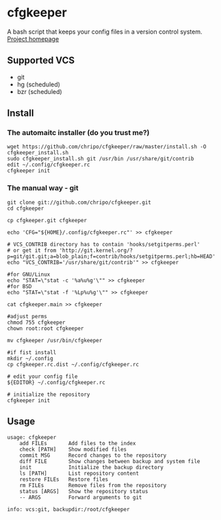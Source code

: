 cfgkeeper
=========

A bash script that keeps your config files in a version control system. [Project homepage][1]


Supported VCS
-------------

* git
* hg (scheduled)
* bzr (scheduled)


Install
-------

### The automaitc installer (do you trust me?)

	wget https://github.com/chripo/cfgkeeper/raw/master/install.sh -O cfgkeeper_install.sh
	sudo cfgkeeper_install.sh git /usr/bin /usr/share/git/contrib
	edit ~/.config/cfgkeeper.rc
	cfgkeeper init


### The manual way - git

	git clone git://github.com/chripo/cfgkeeper.git
	cd cfgkeeper

	cp cfgkeeper.git cfgkeeper

	echo 'CFG="${HOME}/.config/cfgkeeper.rc"' >> cfgkeeper

	# VCS_CONTRIB directory has to contain 'hooks/setgitperms.perl'
	# or get it from 'http://git.kernel.org/?p=git/git.git;a=blob_plain;f=contrib/hooks/setgitperms.perl;hb=HEAD'
	echo "VCS_CONTRIB='/usr/share/git/contrib'" >> cfgkeeper

	#for GNU/Linux
	echo "STAT=\"stat -c '%a%u%g'\"" >> cfgkeeper
	#for BSD
	echo "STAT=\"stat -f '%Lp%u%g'\"" >> cfgkeeper

	cat cfgkeeper.main >> cfgkeeper

	#adjust perms
	chmod 755 cfgkeeper
	chown root:root cfgkeeper

	mv cfgkeeper /usr/bin/cfgkeeper

	#if fist install
	mkdir ~/.config
	cp cfgkeeper.rc.dist ~/.config/cfgkeeper.rc

	# edit your config file
	${EDITOR} ~/.config/cfgkeeper.rc

	# initialize the repository
	cfgkeeper init


Usage
-----

	usage: cfgkeeper
		add FILEs		Add files to the index
		check [PATH]	Show modified files
		commit MSG		Record changes to the repository
		diff FILE		Show changes between backup and system file
		init			Initialize the backup directory
		ls [PATH]		List repository content
		restore FILEs	Restore files
		rm FILEs		Remove files from the repository
		status [ARGS]	Show the repository status
		-- ARGS			Forward arguments to git

	info: vcs:git, backupdir:/root/cfgkeeper


[1]: http://www.christoph-polcin.com/project/cfgkeeper	"project homepage" 
[2]: https://github.com/chripo/cfgkeeper	"github repository"

